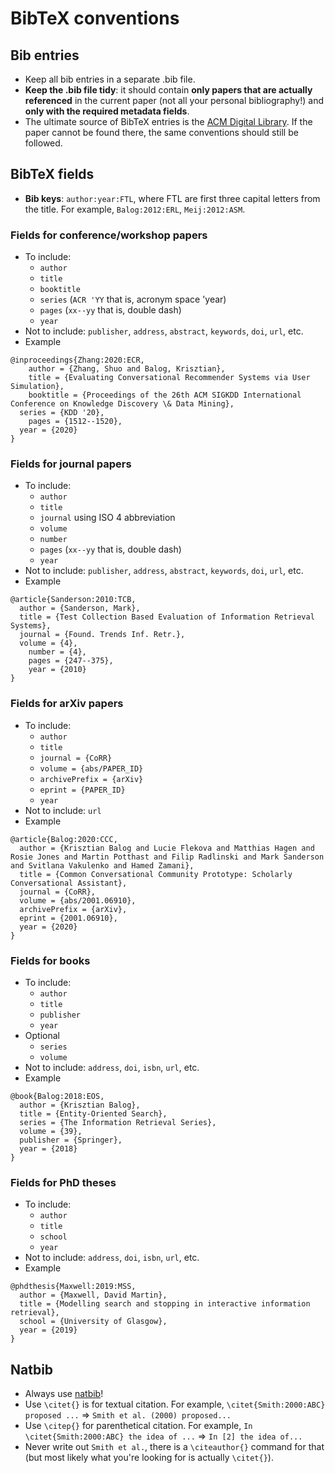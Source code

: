 # BibTeX conventions

## Bib entries

  * Keep all bib entries in a separate .bib file.
  * **Keep the .bib file tidy**: it should contain **only papers that are actually referenced** in the current paper (not all your personal bibliography!) and **only with the required metadata fields**.
  * The ultimate source of BibTeX entries is the [ACM Digital Library](http://dl.acm.org/). If the paper cannot be found there, the same conventions should still be followed.

## BibTeX fields

  * **Bib keys**: `author:year:FTL`, where FTL are first three capital letters from the title. For example, `Balog:2012:ERL`, `Meij:2012:ASM`.

### Fields for conference/workshop papers

  * To include:
    - `author`
    - `title`
    - `booktitle`
    - `series` (`ACR 'YY` that is, acronym space 'year)
    - `pages` (`xx--yy` that is, double dash)
    - `year`
  * Not to include: `publisher`, `address`, `abstract`, `keywords`, `doi`, `url`, etc.
  * Example
  ```
  @inproceedings{Zhang:2020:ECR,
	  author = {Zhang, Shuo and Balog, Krisztian},
	  title = {Evaluating Conversational Recommender Systems via User Simulation},
	  booktitle = {Proceedings of the 26th ACM SIGKDD International Conference on Knowledge Discovery \& Data Mining},
    series = {KDD '20},
	  pages = {1512--1520},
    year = {2020}
  }
  ```

### Fields for journal papers

  * To include:
    - `author`
    - `title`
    - `journal` using ISO 4 abbreviation
    - `volume`
    - `number`
    - `pages` (`xx--yy` that is, double dash)
    - `year`
  * Not to include: `publisher`, `address`, `abstract`, `keywords`, `doi`, `url`, etc.
  * Example
  ```
  @article{Sanderson:2010:TCB,
    author = {Sanderson, Mark},
    title = {Test Collection Based Evaluation of Information Retrieval Systems},
    journal = {Found. Trends Inf. Retr.},
    volume = {4},
	  number = {4},
	  pages = {247--375},
	  year = {2010}
  }
  ```

### Fields for arXiv papers

  * To include:
    - `author`
    - `title`
    - `journal = {CoRR}`
    - `volume = {abs/PAPER_ID}`
    - `archivePrefix = {arXiv}`
    - `eprint = {PAPER_ID}`
    - `year`
  * Not to include: `url`
  * Example
  ```
  @article{Balog:2020:CCC,
    author = {Krisztian Balog and Lucie Flekova and Matthias Hagen and Rosie Jones and Martin Potthast and Filip Radlinski and Mark Sanderson and Svitlana Vakulenko and Hamed Zamani},
    title = {Common Conversational Community Prototype: Scholarly Conversational Assistant},
    journal = {CoRR},
    volume = {abs/2001.06910},
    archivePrefix = {arXiv},
    eprint = {2001.06910},
    year = {2020}
  }
  ```  

### Fields for books

  * To include:
    - `author`
    - `title`
    - `publisher`
    - `year`
  * Optional
    - `series`
    - `volume`
  * Not to include: `address`, `doi`, `isbn`, `url`, etc.
  * Example
  ```
  @book{Balog:2018:EOS,
    author = {Krisztian Balog},
    title = {Entity-Oriented Search},
    series = {The Information Retrieval Series},
    volume = {39},
    publisher = {Springer},
    year = {2018}
  }
  ```

### Fields for PhD theses

  * To include:
    - `author`
    - `title`
    - `school`
    - `year`
  * Not to include: `address`, `doi`, `isbn`, `url`, etc.
  * Example
  ```
  @phdthesis{Maxwell:2019:MSS,
  	author = {Maxwell, David Martin},
    title = {Modelling search and stopping in interactive information retrieval},
  	school = {University of Glasgow},
  	year = {2019}
  }  
  ```

## Natbib

  * Always use [natbib](https://www.overleaf.com/learn/latex/natbib_citation_styles)!
  * Use `\citet{}` is for textual citation. For example, `\citet{Smith:2000:ABC} proposed ...` => `Smith et al. (2000) proposed...`
  * Use `\citep{}` for parenthetical citation. For example, `In \citet{Smith:2000:ABC} the idea of ...` => `In [2] the idea of...`
  * Never write out `Smith et al.`, there is a `\citeauthor{}` command for that (but most likely what you're looking for is actually `\citet{}`).
